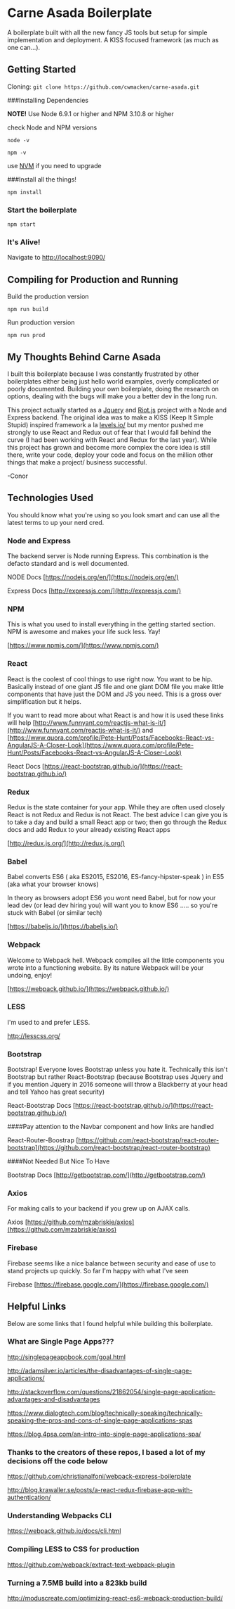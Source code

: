 # Carne Asada Boilerplate
A boilerplate built with all the new fancy JS tools but setup for simple implementation and deployment. A KISS focused framework (as much as one can...).

## Getting Started

Cloning: `git clone https://github.com/cwmacken/carne-asada.git`

###Installing Dependencies

**NOTE!** Use Node 6.9.1 or higher and NPM 3.10.8 or higher

check Node and NPM versions

`node -v`

`npm -v`

use [NVM](https://github.com/creationix/nvm) if you need to upgrade

###Install all the things!

`npm install`

### Start the boilerplate

`npm start`

### It's Alive!
Navigate to [http://localhost:9090/](http://localhost:9090/)

## Compiling for Production and Running

Build the production version

`npm run build`

Run production version

`npm run prod`

## My Thoughts Behind Carne Asada

I built this boilerplate because I was constantly frustrated by other boilerplates either being just hello world examples, overly complicated or poorly documented. Building your own boilerplate, doing the research on options, dealing with the bugs will make you a better dev in the long run.

This project actually started as a  [Jquery](https://jquery.com/) and  [Riot.js](http://riotjs.com/) project with a Node and Express backend. The original idea was to make a KISS (Keep It Simple Stupid) inspired framework a la [levels.io/](https://levels.io/) but my mentor pushed me strongly to use React and Redux out of fear that I would fall behind the curve (I had been working with React and Redux for the last year). While this project has grown and become more complex the core idea is still there, write your code, deploy your code and focus on the million other things that make a project/ business successful.

-Conor

## Technologies Used

You should know what you're using so you look smart and can use all the latest terms to up your nerd cred.

### Node and Express

The backend server is Node running Express. This combination is the defacto standard and is well documented.

NODE Docs [https://nodejs.org/en/](https://nodejs.org/en/)

Express Docs [http://expressjs.com/](http://expressjs.com/)

### NPM

This is what you used to install everything in the getting started section. NPM is awesome and makes your life suck less. Yay!

[https://www.npmjs.com/](https://www.npmjs.com/)

### React

React is the coolest of cool things to use right now. You want to be hip. Basically instead of one giant JS file and one giant DOM file you make little components that have just the DOM and JS you need. This is a gross over simplification but it helps.

If you want to read more about what React is and how it is used these links will help [http://www.funnyant.com/reactjs-what-is-it/](http://www.funnyant.com/reactjs-what-is-it/) and [https://www.quora.com/profile/Pete-Hunt/Posts/Facebooks-React-vs-AngularJS-A-Closer-Look](https://www.quora.com/profile/Pete-Hunt/Posts/Facebooks-React-vs-AngularJS-A-Closer-Look)


React Docs [https://react-bootstrap.github.io/](https://react-bootstrap.github.io/)

### Redux

Redux is the state container for your app. While they are often used closely React is not Redux and Redux is not React. The best advice I can give you is to take a day and build a small React app or two; then go through the Redux docs and add Redux to your already existing React apps

[http://redux.js.org/](http://redux.js.org/)


### Babel

Babel converts ES6 ( aka ES2015, ES2016,  ES-fancy-hipster-speak ) in ES5 (aka what your browser knows)

In theory as browsers adopt ES6 you wont need Babel, but for now your lead dev (or lead dev hiring you) will want you to know ES6 ..... so you're stuck with Babel (or similar tech)

[https://babeljs.io/](https://babeljs.io/)


### Webpack

Welcome to Webpack hell. Webpack compiles all the little components you wrote into a functioning website. By its nature Webpack will be your undoing, enjoy!

[https://webpack.github.io/](https://webpack.github.io/)

### LESS

I'm used to and prefer LESS.

http://lesscss.org/

### Bootstrap

Bootstrap! Everyone loves Bootstrap unless you hate it. Technically this isn't Bootstrap but rather React-Bootstrap (because Bootstrap uses Jquery and if you mention Jquery in 2016 someone will throw a Blackberry at your head and tell Yahoo has great security)

React-Bootstrap Docs [https://react-bootstrap.github.io/](https://react-bootstrap.github.io/)

####Pay attention to the Navbar component and how links are handled

React-Router-Boostrap [https://github.com/react-bootstrap/react-router-bootstrap](https://github.com/react-bootstrap/react-router-bootstrap)

####Not Needed But Nice To Have

Bootstrap Docs [http://getbootstrap.com/](http://getbootstrap.com/)

### Axios

For making calls to your backend if you grew up on AJAX calls.

Axios [https://github.com/mzabriskie/axios](https://github.com/mzabriskie/axios)

### Firebase

Firebase seems like a nice balance between security and ease of use to stand projects up quickly. So far I'm happy with what I've seen

Firebase [https://firebase.google.com/](https://firebase.google.com/)


## Helpful Links

Below are some links that I found helpful while building this boilerplate.

### What are Single Page Apps???

http://singlepageappbook.com/goal.html

http://adamsilver.io/articles/the-disadvantages-of-single-page-applications/

http://stackoverflow.com/questions/21862054/single-page-application-advantages-and-disadvantages

https://www.dialogtech.com/blog/technically-speaking/technically-speaking-the-pros-and-cons-of-single-page-applications-spas

https://blog.4psa.com/an-intro-into-single-page-applications-spa/

### Thanks to the creators of these repos, I based a lot of my decisions off the code below

https://github.com/christianalfoni/webpack-express-boilerplate

http://blog.krawaller.se/posts/a-react-redux-firebase-app-with-authentication/

### Understanding Webpacks CLI

https://webpack.github.io/docs/cli.html

### Compiling LESS to CSS for production

https://github.com/webpack/extract-text-webpack-plugin

### Turning a 7.5MB  build into a 823kb build

http://moduscreate.com/optimizing-react-es6-webpack-production-build/
